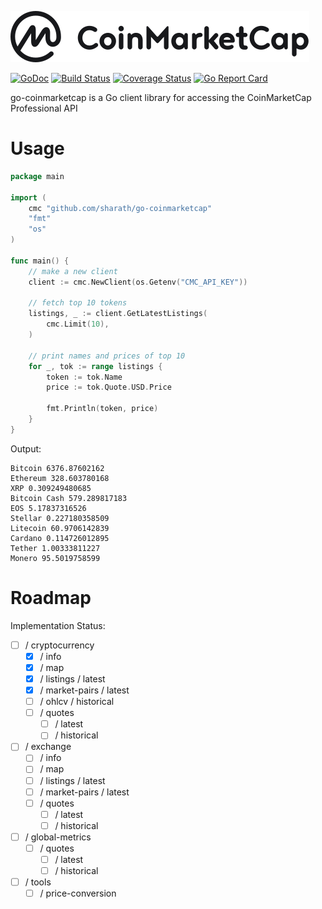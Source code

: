 ![CMC Logo](coinmarketcap.svg)

[![GoDoc](https://godoc.org/github.com/sharath/go-coinmarketcap/github?status.svg)](https://godoc.org/github.com/sharath/go-coinmarketcap)
[![Build Status](https://travis-ci.org/sharath/go-coinmarketcap.svg?branch=master)](https://travis-ci.org/sharath/go-coinmarketcap)
[![Coverage Status](https://coveralls.io/repos/github/sharath/go-coinmarketcap/badge.svg?branch=master)](https://coveralls.io/github/sharath/go-coinmarketcap?branch=master) 
[![Go Report Card](https://goreportcard.com/badge/github.com/sharath/go-coinmarketcap)](https://goreportcard.com/report/github.com/sharath/go-coinmarketcap)

go-coinmarketcap is a Go client library for accessing the CoinMarketCap Professional API

# Usage

```go
package main

import (
	cmc "github.com/sharath/go-coinmarketcap"
	"fmt"
	"os"
)

func main() {
	// make a new client
	client := cmc.NewClient(os.Getenv("CMC_API_KEY"))

	// fetch top 10 tokens
	listings, _ := client.GetLatestListings(
		cmc.Limit(10),
	)

	// print names and prices of top 10
	for _, tok := range listings {
		token := tok.Name
		price := tok.Quote.USD.Price

		fmt.Println(token, price)
	}
}

```

Output:
```
Bitcoin 6376.87602162
Ethereum 328.603780168
XRP 0.309249480685
Bitcoin Cash 579.289817183
EOS 5.17837316526
Stellar 0.227180358509
Litecoin 60.9706142839
Cardano 0.114726012895
Tether 1.00333811227
Monero 95.5019758599
```
# Roadmap

Implementation Status:
- [ ] / cryptocurrency
    - [X] / info
    - [X] / map
    - [X] / listings / latest
    - [X] / market-pairs / latest
    - [ ] / ohlcv / historical
    - [ ] / quotes
        - [ ] / latest
        - [ ] / historical
- [ ] / exchange
    - [ ] / info
    - [ ] / map
    - [ ] / listings / latest
    - [ ] / market-pairs / latest
    - [ ] / quotes
        - [ ] / latest
        - [ ] / historical
- [ ] / global-metrics
    - [ ] / quotes
        - [ ] / latest
        - [ ] / historical
- [ ] / tools
    - [ ] / price-conversion
